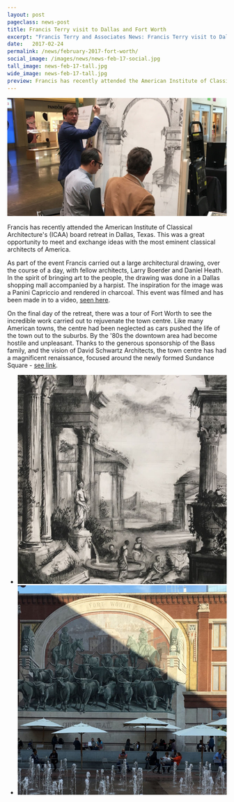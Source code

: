 ```yaml
---
layout: post
pageclass: news-post
title: Francis Terry visit to Dallas and Fort Worth
excerpt: "Francis Terry and Associates News: Francis Terry visit to Dallas and Fort Worth"
date:   2017-02-24
permalink: /news/february-2017-fort-worth/
social_image: /images/news/news-feb-17-social.jpg
tall_image: news-feb-17-tall.jpg
wide_image: news-feb-17-tall.jpg
preview: Francis has recently attended the American Institute of Classical Architecture's (ICAA) board retreat in Dallas, Texas. This was a great opportunity to meet and exchange ideas with the most eminent classical architects of America. As part of the event Francis carried out a large architectural drawing, over the course of a day, with fellow architects, Larry Boerder and Daniel Heath.
---
```


<a class="fancybox" rel="group" href="/images/news/news-feb-17-full.jpg" title="Francis Terry visit to Dallas and Fort Worth">
<img src="/images/news/news-feb-17.jpg" class="featured-image" alt="Francis Terry visit to Dallas and Fort Worth">
</a>

<p>
Francis has recently attended the American Institute of Classical Architecture's (ICAA) board retreat in Dallas, Texas.  This was a great opportunity to meet and exchange ideas with the most eminent classical architects of America.
</p><p>
As part of the event Francis carried out a large architectural drawing, over the course of a day, with fellow architects, Larry Boerder and Daniel Heath. In the spirit of bringing art to the people, the drawing was done in a Dallas shopping mall accompanied by a harpist. The inspiration for the image was a Panini Capriccio and rendered in charcoal. This event was filmed and has been made in to a video, <a href="https://www.youtube.com/watch?v=VNBZhojsdYI&authuser=0?rel=0" alt="ICAA Live Drawing at NorthPark Center">seen here</a>.
</p><p>
On the final day of the retreat, there was a tour of Fort Worth to see the incredible work carried out to rejuvenate the town centre. Like many American towns, the centre had been neglected as cars pushed the life of the town out to the suburbs. By the '80s the downtown area had become hostile and unpleasant. Thanks to the generous sponsorship of the Bass family, and the vision of David Schwartz Architects, the town centre has had a magnificent renaissance, focused around the newly formed Sundance Square - <a href="/thoughts/fort-worth/" alt="Fort Worth, an Urban Renaissance">see link</a>.
</p>

<ul class="list">
<li class="half">
<a class="fancybox" rel="group" href="/images/news/completed-speed-drawing.jpg" title="Completed speed drawing">
<img src="/images/news/thumbs/completed-speed-drawing.jpg" alt="Completed speed drawing" />
</a>
</li>
<li class="half">
<a class="fancybox" rel="group" href="/images/news/sundance-square-fort-worth.jpg" title="Sundance Square, Fort Worth">
<img src="/images/news/thumbs/sundance-square-fort-worth.jpg" alt="Sundance Square, Fort Worth" />
</a>
</li>
</ul>